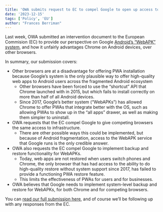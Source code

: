 ```yaml
---
title: 'OWA submits request to EC to compel Google to open up access to WebAPK'
date: '2023-12-15'
tags: ['Policy', 'EU']
author: "Frances Berriman"
---
```


Last week, OWA submitted an intervention document to the European Commision (EC) to provide our perspective on Google [Android’s “WebAPK” system](https://web.dev/articles/webapks), and how it unfairly advantages Chrome on Android devices, over other browsers. 

In summary, our submission covers:

* Other browsers are at a disadvantage for offering PWA installation because Google’s system is the only plausible way to offer high-quality web apps to Android users across the fragmented Android ecosystem
  * Other browsers have been forced to use the “shortcut” API that Chrome launched with in 2015, but which fails to install correctly on more than half of all Android devices.
  * Since 2017, Google’s better system (“WebAPKs”) has allowed Chrome to offer PWAs that integrate better with the OS, such as allowing PWAs to show up in the “all apps” drawer, as well as making them simpler to uninstall.
* OWA requests that the EC compel Google to give competing browsers the same access to infrastructure.
  * There are other possible ways this could be implemented, but because of Android fragmentation, access to the WebAPK service that Google runs is the only credible answer.
* OWA also requests the EC compel Google to implement backup and restore functionality for WebAPKs.
  * Today, web apps are not restored when users switch phones and Chrome, the only browser that has had access to the ability to do high-quality restore without system support since 2017, has failed to provide a functioning PWA restore feature.
  * This limits the effectiveness of PWAs for users and for businesses.
* OWA believes that Google needs to implement system-level backup and restore for WebAPKs, for both Chrome and for competing browsers.

You can [read our full submission here](/files/OWA%20-%20DMA%20Interventions%20-%20Web%20App%20Install%20on%20Android%20-%20v1.0.pdf), and of course we’ll be following up with any responses from the EC.

